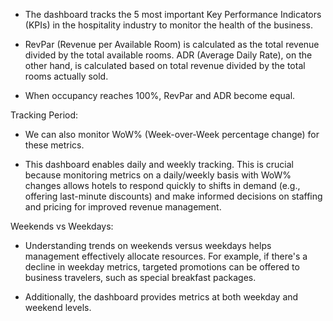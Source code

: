 - The dashboard tracks the 5 most important Key Performance Indicators (KPIs) in the hospitality industry to monitor the health of the business.

- RevPar (Revenue per Available Room) is calculated as the total revenue divided by the total available rooms. ADR (Average Daily Rate), on the other hand, is calculated based on total revenue divided by the total rooms actually sold.

- When occupancy reaches 100%, RevPar and ADR become equal.

Tracking Period:

- We can also monitor WoW% (Week-over-Week percentage change) for these metrics.

- This dashboard enables daily and weekly tracking. This is crucial because monitoring metrics on a daily/weekly basis with WoW% changes allows hotels to respond quickly to shifts in demand (e.g., offering last-minute discounts) and make informed decisions on staffing and pricing for improved revenue management.

Weekends vs Weekdays:

- Understanding trends on weekends versus weekdays helps management effectively allocate resources. For example, if there's a decline in weekday metrics, targeted promotions can be offered to business travelers, such as special breakfast packages.

- Additionally, the dashboard provides metrics at both weekday and weekend levels.
